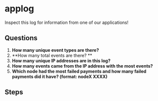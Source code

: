# applog
Inspect this log for information from one of our applications!

## Questions
1. **How many unique event types are there?**
2. **How many total events are there? **
3. **How many unique IP addresses are in this log?**
4. **How many events came from the IP address with the most events?**
5. **Which node had the most failed payments and how many failed payments did it have? (format: nodeX XXXX)**

## Steps
